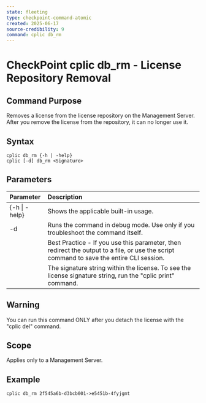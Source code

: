 ```yaml
---
state: fleeting
type: checkpoint-command-atomic
created: 2025-06-17
source-credibility: 9
command: cplic db_rm
---
```


# CheckPoint cplic db_rm - License Repository Removal

## Command Purpose
Removes a license from the license repository on the Management Server. After you remove the license from the repository, it can no longer use it.

## Syntax
```
cplic db_rm {-h | -help}
cplic [-d] db_rm <Signature>
```

## Parameters
| Parameter | Description |
| :-- | :-- |
| {-h \| -help} | Shows the applicable built-in usage. |
| -d | Runs the command in debug mode. Use only if you troubleshoot the command itself. |
|  | Best Practice - If you use this parameter, then redirect the output to a file, or use the script command to save the entire CLI session. |
| <Signature> | The signature string within the license. To see the license signature string, run the "cplic print" command. |

## Warning
You can run this command ONLY after you detach the license with the "cplic del" command.

## Scope
Applies only to a Management Server.

## Example
```
cplic db_rm 2f545a6b-d3bcb001->e5451b-4fyjgmt
```